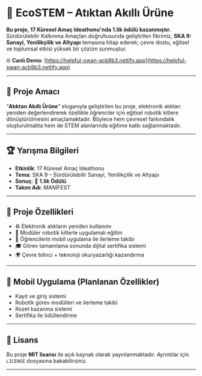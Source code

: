 # 🥇 EcoSTEM – Atıktan Akıllı Ürüne

**Bu proje, 17 Küresel Amaç Ideathonu'nda 1.lik ödülü kazanmıştır.**  
Sürdürülebilir Kalkınma Amaçları doğrultusunda geliştirilen fikrimiz, **SKA 9: Sanayi, Yenilikçilik ve Altyapı** temasına hitap ederek; çevre dostu, eğitsel ve toplumsal etkisi yüksek bir çözüm sunmuştur.

🌐 **Canlı Demo**: [https://helpful-swan-acb9b3.netlify.app](https://helpful-swan-acb9b3.netlify.app)

---

## 🎯 Proje Amacı

“**Atıktan Akıllı Ürüne**” sloganıyla geliştirilen bu proje, elektronik atıkları yeniden değerlendirerek özellikle öğrenciler için eğitsel robotik kitlere dönüştürülmesini amaçlamaktadır. Böylece hem çevresel farkındalık oluşturulmakta hem de STEM alanlarında eğitime katkı sağlanmaktadır.

---

## 🏆 Yarışma Bilgileri

- **Etkinlik**: 17 Küresel Amaç Ideathonu  
- **Tema**: SKA 9 – Sürdürülebilir Sanayi, Yenilikçilik ve Altyapı  
- **Sonuç**: 🥇 **1.lik Ödülü**  
- **Takım Adı**: *MANİFEST*

---

## 🚀 Proje Özellikleri

- ♻️ Elektronik atıkların yeniden kullanımı
- 🤖 Modüler robotik kitlerle uygulamalı eğitim
- 📱 Öğrencilerin mobil uygulama ile ilerleme takibi
- 🎓 Görev tamamlama sonunda dijital sertifika sistemi
- 🌍 Çevre bilinci + teknoloji okuryazarlığı kazandırma

---

## 📱 Mobil Uygulama (Planlanan Özellikler)

- Kayıt ve giriş sistemi
- Robotik görev modülleri ve ilerleme takibi
- Rozet kazanma sistemi
- Sertifika ile ödüllendirme

---

## 📄 Lisans

Bu proje **MIT lisansı** ile açık kaynak olarak yayınlanmaktadır. Ayrıntılar için `LICENSE` dosyasına bakabilirsiniz.

---
